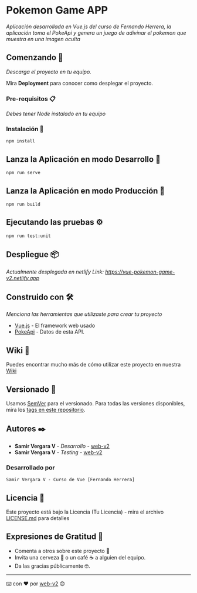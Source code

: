 # Pokemon Game APP

_Aplicación desarrollada en Vue.js del curso de Fernando Herrera, la aplicación toma el PokeApi y genera un juego de adivinar el pokemon que muestra en una imagen oculta_

## Comenzando 🚀

_Descarga el proyecto en tu equipo._

Mira **Deployment** para conocer como desplegar el proyecto.


### Pre-requisitos 📋

_Debes tener Node instalado en tu equipo_

### Instalación 🔧
```
npm install
```

## Lanza la Aplicación en modo Desarrollo 🚀
```
npm run serve
```

## Lanza la Aplicación en modo Producción 🚀
```
npm run build
```

## Ejecutando las pruebas ⚙️
```
npm run test:unit
```

## Despliegue 📦

_Actualmente desplegada en netlify Link: https://vue-pokemon-game-v2.netlify.app_

## Construido con 🛠️

_Menciona las herramientas que utilizaste para crear tu proyecto_

* [Vue.js](https://vuejs.org/guide/introduction.html) - El framework web usado
* [PokeApi](https://pokeapi.co/docs/v2) - Datos de esta API.

## Wiki 📖

Puedes encontrar mucho más de cómo utilizar este proyecto en nuestra [Wiki](https://github.com/web-v2/05-pokemon-game)

## Versionado 📌

Usamos [SemVer](http://semver.org/) para el versionado. Para todas las versiones disponibles, mira los [tags en este repositorio](https://github.com/web-v2/05-pokemon-game/tags).

## Autores ✒️

* **Samir Vergara V** - *Desarrollo* - [web-v2](https://github.com/web-v2)
* **Samir Vergara V** - *Testing* - [web-v2](https://github.com/web-v2)

### Desarrollado por
```
Samir Vergara V - Curso de Vue [Fernando Herrera]
```

## Licencia 📄

Este proyecto está bajo la Licencia (Tu Licencia) - mira el archivo [LICENSE.md](LICENSE.md) para detalles

## Expresiones de Gratitud 🎁

* Comenta a otros sobre este proyecto 📢
* Invita una cerveza 🍺 o un café ☕ a alguien del equipo. 
* Da las gracias públicamente 🤓.
---
⌨️ con ❤️ por [web-v2](https://github.com/web-v2) 😊
